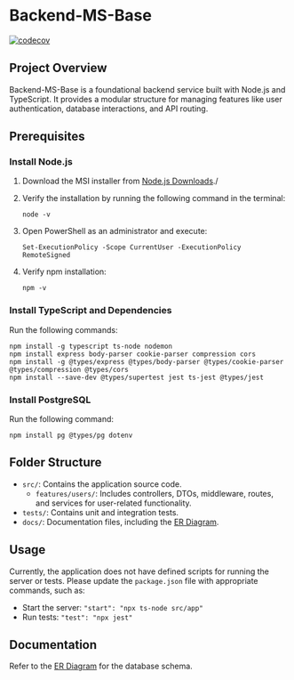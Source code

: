 # Backend-MS-Base

[![codecov](https://codecov.io/gh/Practica-Supervisada-UCR-2025/Backend-MS-Files/graph/badge.svg?token=Q539NDNGN2)](https://codecov.io/gh/Practica-Supervisada-UCR-2025/Backend-MS-Files)

## Project Overview
Backend-MS-Base is a foundational backend service built with Node.js and TypeScript. It provides a modular structure for managing features like user authentication, database interactions, and API routing.

## Prerequisites

### Install Node.js
1. Download the MSI installer from [Node.js Downloads](https://nodejs.org/en/download/)./

2. Verify the installation by running the following command in the terminal:
   ```
   node -v
   ```
3. Open PowerShell as an administrator and execute:
   ```
   Set-ExecutionPolicy -Scope CurrentUser -ExecutionPolicy RemoteSigned
   ```
4. Verify npm installation:
   ```
   npm -v
   ```

### Install TypeScript and Dependencies
Run the following commands:
```
npm install -g typescript ts-node nodemon
npm install express body-parser cookie-parser compression cors
npm install -g @types/express @types/body-parser @types/cookie-parser @types/compression @types/cors
npm install --save-dev @types/supertest jest ts-jest @types/jest
```

### Install PostgreSQL
Run the following command:
```
npm install pg @types/pg dotenv
```

## Folder Structure
- `src/`: Contains the application source code.
   - `features/users/`: Includes controllers, DTOs, middleware, routes, and services for user-related functionality.
- `tests/`: Contains unit and integration tests.
- `docs/`: Documentation files, including the [ER Diagram](docs/ER_Diagram3.md).

## Usage
Currently, the application does not have defined scripts for running the server or tests. Please update the `package.json` file with appropriate commands, such as:
- Start the server: `"start": "npx ts-node src/app"`
- Run tests: `"test": "npx jest"`

## Documentation
Refer to the [ER Diagram](docs/ER_Diagram3.md) for the database schema.
